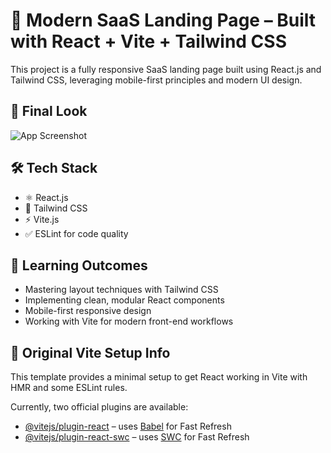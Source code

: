 # 🚀 Modern SaaS Landing Page – Built with React + Vite + Tailwind CSS

This project is a fully responsive SaaS landing page built using React.js and Tailwind CSS, leveraging mobile-first principles and modern UI design.

## 📸 Final Look

![App Screenshot](/image.png)

## 🛠️ Tech Stack

- ⚛️ React.js
- 🎨 Tailwind CSS
- ⚡ Vite.js
- ✅ ESLint for code quality

## 🧠 Learning Outcomes

- Mastering layout techniques with Tailwind CSS
- Implementing clean, modular React components
- Mobile-first responsive design
- Working with Vite for modern front-end workflows

## 📂 Original Vite Setup Info

This template provides a minimal setup to get React working in Vite with HMR and some ESLint rules.

Currently, two official plugins are available:

- [@vitejs/plugin-react](https://github.com/vitejs/vite-plugin-react/blob/main/packages/plugin-react) – uses [Babel](https://babeljs.io/) for Fast Refresh
- [@vitejs/plugin-react-swc](https://github.com/vitejs/vite-plugin-react/blob/main/packages/plugin-react-swc) – uses [SWC](https://swc.rs/) for Fast Refresh
